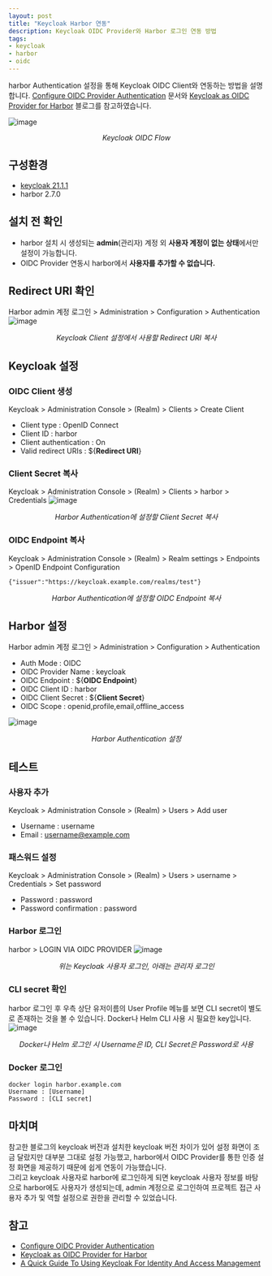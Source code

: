 ```yaml
---
layout: post
title: "Keycloak Harbor 연동"
description: Keycloak OIDC Provider와 Harbor 로그인 연동 방법
tags:
- keycloak
- harbor
- oidc
---
```


harbor Authentication 설정을 통해 Keycloak OIDC Client와 연동하는 방법을 설명합니다. [Configure OIDC Provider Authentication](https://goharbor.io/docs/1.10/administration/configure-authentication/oidc-auth/) 문서와 [Keycloak as OIDC Provider for Harbor](https://medium.com/@panda1100/keycloak-as-oidc-provider-for-harbor-c25906481619) 블로그를 참고하였습니다.

![image](https://github.com/KuberixEnterprise/kuberixenterprise.github.io/assets/92906503/b25b351e-fc38-4961-8faf-6160d85c728b)
*<center>Keycloak OIDC Flow</center>*

## 구성환경
* [keycloak 21.1.1](https://blog.kuberix.co.kr/2023/05/10/keycloak-dockercompose-install.html)
* harbor 2.7.0

## 설치 전 확인
* harbor 설치 시 생성되는 **admin**(관리자) 계정 외 **사용자 계정이 없는 상태**에서만 설정이 가능합니다.
* OIDC Provider 연동시 harbor에서 **사용자를 추가할 수 없습니다.**

## Redirect URI 확인
Harbor admin 계정 로그인 > Administration > Configuration > Authentication
![image](https://github.com/KuberixEnterprise/kuberixenterprise.github.io/assets/92906503/502d5c5e-7c45-4be2-9fab-bfdbecfbc599)
*<center>Keycloak Client 설정에서 사용할 Redirect URI 복사</center>*

## Keycloak 설정
### OIDC Client 생성
Keycloak > Administration Console > (Realm) > Clients > Create Client
* Client type : OpenID Connect
* Client ID : harbor
* Client authentication : On
* Valid redirect URIs : ${**Redirect URI**}

### Client Secret 복사
Keycloak > Administration Console > (Realm) > Clients > harbor > Credentials
![image](https://github.com/KuberixEnterprise/kuberixenterprise.github.io/assets/92906503/71401d07-5998-4cdf-86fe-b642e2d8e381)
*<center>Harbor Authentication에 설정할 Client Secret 복사</center>*

### OIDC Endpoint 복사
Keycloak > Administration Console > (Realm) > Realm settings > Endpoints > 
OpenID Endpoint Configuration
```
{"issuer":"https://keycloak.example.com/realms/test"}
```
*<center>Harbor Authentication에 설정할 OIDC Endpoint 복사</center>*

## Harbor 설정
Harbor admin 계정 로그인 > Administration > Configuration > Authentication
* Auth Mode : OIDC
* OIDC Provider Name : keycloak
* OIDC Endpoint : ${**OIDC Endpoint**}
* OIDC Client ID : harbor
* OIDC Client Secret : ${**Client Secret**}
* OIDC Scope : openid,profile,email,offline_access  

![image](https://github.com/KuberixEnterprise/kuberixenterprise.github.io/assets/92906503/fbaca181-6a96-4bf0-b5f8-48a1794dfea7)
*<center>Harbor Authentication 설정</center>*

## 테스트

### 사용자 추가
Keycloak > Administration Console > (Realm) > Users > Add user
* Username : username
* Email : username@example.com

### 패스워드 설정
Keycloak > Administration Console > (Realm) > Users > username > Credentials > Set password
* Password : password
* Password confirmation : password

### Harbor 로그인
harbor > LOGIN VIA OIDC PROVIDER
![image](https://github.com/KuberixEnterprise/kuberixenterprise.github.io/assets/92906503/179e8db9-3ce1-4576-aa9c-820646d79bb8)
*<center>위는 Keycloak 사용자 로그인, 아래는 관리자 로그인</center>*

### CLI secret 확인
harbor 로그인 후 우측 상단 유저이름의 User Profile 메뉴를 보면 CLI secret이 별도로 존재하는 것을 볼 수 있습니다. Docker나 Helm CLI 사용 시 필요한 key입니다.
![image](https://github.com/KuberixEnterprise/kuberixenterprise.github.io/assets/92906503/5ddb7bc4-f2ea-4c52-bb3c-764325f8b4df)
*<center>Docker나 Helm 로그인 시 Username은 ID, CLI Secret은 Password로 사용</center>*

### Docker 로그인
```
docker login harbor.example.com
Username : [Username]
Password : [CLI secret]
```

## 마치며
참고한 블로그의 keycloak 버전과 설치한 keycloak 버전 차이가 있어 설정 화면이 조금 달랐지만 대부분 그대로 설정 가능했고, harbor에서 OIDC Provider를 통한 인증 설정 화면을 제공하기 때문에 쉽게 연동이 가능했습니다.  
그리고 keycloak 사용자로 harbor에 로그인하게 되면 keycloak 사용자 정보를 바탕으로 harbor에도 사용자가 생성되는데, admin 계정으로 로그인하여 프로젝트 접근 사용자 추가 및 역할 설정으로 권한을 관리할 수 있었습니다.

## 참고
* [Configure OIDC Provider Authentication](https://goharbor.io/docs/1.10/administration/configure-authentication/oidc-auth/)
* [Keycloak as OIDC Provider for Harbor](https://medium.com/@panda1100/keycloak-as-oidc-provider-for-harbor-c25906481619)
* [A Quick Guide To Using Keycloak For Identity And Access Management](https://www.comakeit.com/blog/quick-guide-using-keycloak-identity-access-management/)